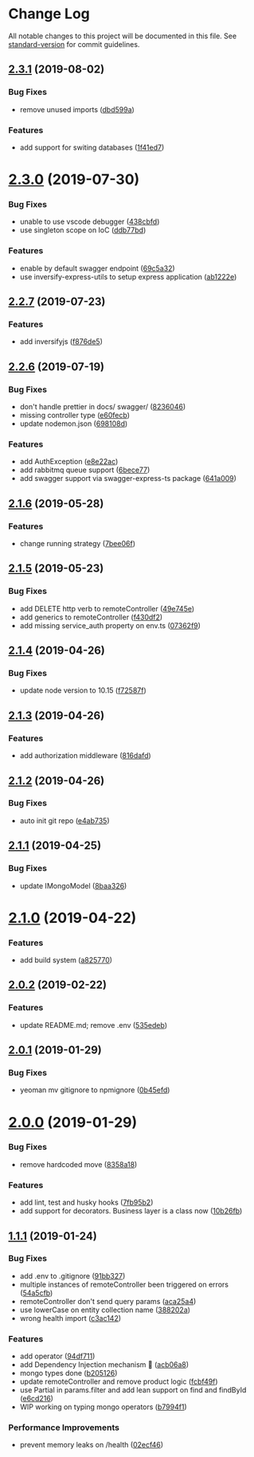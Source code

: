 # Change Log

All notable changes to this project will be documented in this file. See [standard-version](https://github.com/conventional-changelog/standard-version) for commit guidelines.

## [2.3.1](https://github.com/WandersonAlves/generator-kube-microservice-node/compare/v2.3.0...v2.3.1) (2019-08-02)


### Bug Fixes

* remove unused imports ([dbd599a](https://github.com/WandersonAlves/generator-kube-microservice-node/commit/dbd599a))


### Features

* add support for switing databases ([1f41ed7](https://github.com/WandersonAlves/generator-kube-microservice-node/commit/1f41ed7))



# [2.3.0](https://github.com/WandersonAlves/generator-kube-microservice-node/compare/v2.2.7...v2.3.0) (2019-07-30)


### Bug Fixes

* unable to use vscode debugger ([438cbfd](https://github.com/WandersonAlves/generator-kube-microservice-node/commit/438cbfd))
* use singleton scope on IoC ([ddb77bd](https://github.com/WandersonAlves/generator-kube-microservice-node/commit/ddb77bd))


### Features

* enable by default swagger endpoint ([69c5a32](https://github.com/WandersonAlves/generator-kube-microservice-node/commit/69c5a32))
* use inversify-express-utils to setup express application ([ab1222e](https://github.com/WandersonAlves/generator-kube-microservice-node/commit/ab1222e))



## [2.2.7](https://github.com/WandersonAlves/generator-kube-microservice-node/compare/v2.2.6...v2.2.7) (2019-07-23)


### Features

* add inversifyjs ([f876de5](https://github.com/WandersonAlves/generator-kube-microservice-node/commit/f876de5))



## [2.2.6](https://github.com/WandersonAlves/generator-kube-microservice-node/compare/v2.1.6...v2.2.6) (2019-07-19)


### Bug Fixes

* don't handle prettier in docs/ swagger/ ([8236046](https://github.com/WandersonAlves/generator-kube-microservice-node/commit/8236046))
* missing controller type ([e60fecb](https://github.com/WandersonAlves/generator-kube-microservice-node/commit/e60fecb))
* update nodemon.json ([698108d](https://github.com/WandersonAlves/generator-kube-microservice-node/commit/698108d))


### Features

* add AuthException ([e8e22ac](https://github.com/WandersonAlves/generator-kube-microservice-node/commit/e8e22ac))
* add rabbitmq queue support ([6bece77](https://github.com/WandersonAlves/generator-kube-microservice-node/commit/6bece77))
* add swagger support via swagger-express-ts package ([641a009](https://github.com/WandersonAlves/generator-kube-microservice-node/commit/641a009))



## [2.1.6](https://github.com/WandersonAlves/generator-kube-microservice-node/compare/v2.1.5...v2.1.6) (2019-05-28)


### Features

* change running strategy ([7bee06f](https://github.com/WandersonAlves/generator-kube-microservice-node/commit/7bee06f))



## [2.1.5](https://github.com/WandersonAlves/generator-kube-microservice-node/compare/v2.1.4...v2.1.5) (2019-05-23)


### Bug Fixes

* add DELETE http verb to remoteController ([49e745e](https://github.com/WandersonAlves/generator-kube-microservice-node/commit/49e745e))
* add generics to remoteController ([f430df2](https://github.com/WandersonAlves/generator-kube-microservice-node/commit/f430df2))
* add missing service_auth property on env.ts ([07362f9](https://github.com/WandersonAlves/generator-kube-microservice-node/commit/07362f9))



## [2.1.4](https://github.com/WandersonAlves/generator-kube-microservice-node/compare/v2.1.3...v2.1.4) (2019-04-26)


### Bug Fixes

* update node version to 10.15 ([f72587f](https://github.com/WandersonAlves/generator-kube-microservice-node/commit/f72587f))



## [2.1.3](https://github.com/WandersonAlves/generator-kube-microservice-node/compare/v2.1.2...v2.1.3) (2019-04-26)


### Features

* add authorization middleware ([816dafd](https://github.com/WandersonAlves/generator-kube-microservice-node/commit/816dafd))



## [2.1.2](https://github.com/WandersonAlves/generator-kube-microservice-node/compare/v2.1.1...v2.1.2) (2019-04-26)


### Bug Fixes

* auto init git repo ([e4ab735](https://github.com/WandersonAlves/generator-kube-microservice-node/commit/e4ab735))



## [2.1.1](https://github.com/WandersonAlves/generator-kube-microservice-node/compare/v2.1.0...v2.1.1) (2019-04-25)


### Bug Fixes

* update IMongoModel ([8baa326](https://github.com/WandersonAlves/generator-kube-microservice-node/commit/8baa326))



# [2.1.0](https://github.com/WandersonAlves/generator-kube-microservice-node/compare/v2.0.2...v2.1.0) (2019-04-22)


### Features

* add build system ([a825770](https://github.com/WandersonAlves/generator-kube-microservice-node/commit/a825770))



<a name="2.0.2"></a>
## [2.0.2](https://github.com/WandersonAlves/generator-kube-microservice-node/compare/v2.0.1...v2.0.2) (2019-02-22)


### Features

* update README.md; remove .env ([535edeb](https://github.com/WandersonAlves/generator-kube-microservice-node/commit/535edeb))



<a name="2.0.1"></a>
## [2.0.1](https://github.com/WandersonAlves/generator-kube-microservice-node/compare/v2.0.0...v2.0.1) (2019-01-29)


### Bug Fixes

* yeoman mv gitignore to npmignore ([0b45efd](https://github.com/WandersonAlves/generator-kube-microservice-node/commit/0b45efd))



<a name="2.0.0"></a>
# [2.0.0](https://github.com/WandersonAlves/generator-kube-microservice-node/compare/v1.1.1...v2.0.0) (2019-01-29)


### Bug Fixes

* remove hardcoded move ([8358a18](https://github.com/WandersonAlves/generator-kube-microservice-node/commit/8358a18))


### Features

* add lint, test and husky hooks ([7fb95b2](https://github.com/WandersonAlves/generator-kube-microservice-node/commit/7fb95b2))
* add support for decorators. Business layer is a class now ([10b26fb](https://github.com/WandersonAlves/generator-kube-microservice-node/commit/10b26fb))



<a name="1.1.1"></a>
## [1.1.1](https://github.com/WandersonAlves/generator-kube-microservice-node/compare/v0.1.11...v1.1.1) (2019-01-24)


### Bug Fixes

* add .env to .gitignore ([91bb327](https://github.com/WandersonAlves/generator-kube-microservice-node/commit/91bb327))
* multiple instances of remoteController been triggered on errors ([54a5cfb](https://github.com/WandersonAlves/generator-kube-microservice-node/commit/54a5cfb))
* remoteController don't send query params ([aca25a4](https://github.com/WandersonAlves/generator-kube-microservice-node/commit/aca25a4))
* use lowerCase on entity collection name ([388202a](https://github.com/WandersonAlves/generator-kube-microservice-node/commit/388202a))
* wrong health import ([c3ac142](https://github.com/WandersonAlves/generator-kube-microservice-node/commit/c3ac142))


### Features

* add  operator ([94df711](https://github.com/WandersonAlves/generator-kube-microservice-node/commit/94df711))
* add Dependency Injection mechanism :rocket: ([acb06a8](https://github.com/WandersonAlves/generator-kube-microservice-node/commit/acb06a8))
* mongo types done ([b205126](https://github.com/WandersonAlves/generator-kube-microservice-node/commit/b205126))
* update remoteController and remove product logic ([fcbf49f](https://github.com/WandersonAlves/generator-kube-microservice-node/commit/fcbf49f))
* use Partial<Interface> in params.filter and add lean support on find and findById ([e6cd216](https://github.com/WandersonAlves/generator-kube-microservice-node/commit/e6cd216))
* WIP working on typing mongo operators ([b7994f1](https://github.com/WandersonAlves/generator-kube-microservice-node/commit/b7994f1))


### Performance Improvements

* prevent memory leaks on /health ([02ecf46](https://github.com/WandersonAlves/generator-kube-microservice-node/commit/02ecf46))
